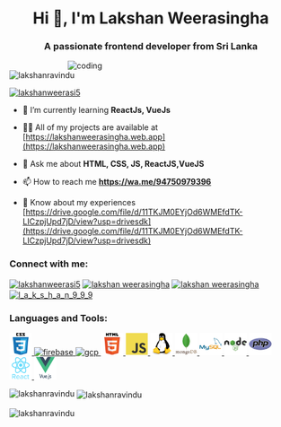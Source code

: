 
<h1 align="center">Hi 👋, I'm Lakshan Weerasingha</h1>
<h3 align="center">A passionate frontend developer from Sri Lanka</h3>

<img align="right" alt="coding" width="400" src="https://cdn.dribbble.com/users/1708816/screenshots/15637256/media/f9826f0af8a49462f048262a8502035b.gif">

<p align="left"> <img src="https://komarev.com/ghpvc/?username=lakshanravindu&label=Profile%20views&color=0e75b6&style=flat" alt="lakshanravindu" /> </p>

<p align="left"> <a href="https://twitter.com/lakshanweerasi5" target="blank"><img src="https://img.shields.io/twitter/follow/lakshanweerasi5?logo=twitter&style=for-the-badge" alt="lakshanweerasi5" /></a> </p>

- 🌱 I’m currently learning **ReactJs, VueJs**

- 👨‍💻 All of my projects are available at [https://lakshanweerasingha.web.app](https://lakshanweerasingha.web.app)

- 💬 Ask me about **HTML, CSS, JS, ReactJS,VueJS**

- 📫 How to reach me **https://wa.me/94750979396**

- 📄 Know about my experiences [https://drive.google.com/file/d/11TKJM0EYjOd6WMEfdTK-LICzpjUpd7jD/view?usp=drivesdk](https://drive.google.com/file/d/11TKJM0EYjOd6WMEfdTK-LICzpjUpd7jD/view?usp=drivesdk)

<h3 align="left">Connect with me:</h3>
<p align="left">
<a href="https://twitter.com/lakshanweerasi5" target="blank"><img align="center" src="https://raw.githubusercontent.com/rahuldkjain/github-profile-readme-generator/master/src/images/icons/Social/twitter.svg" alt="lakshanweerasi5" height="30" width="40" /></a>
<a href="https://www.linkedin.com/in/lakshan999/" target="blank"><img align="center" src="https://raw.githubusercontent.com/rahuldkjain/github-profile-readme-generator/master/src/images/icons/Social/linked-in-alt.svg" alt="lakshan weerasingha" height="30" width="40" /></a>
<a href="https://fb.com/lakshan weerasingha" target="blank"><img align="center" src="https://raw.githubusercontent.com/rahuldkjain/github-profile-readme-generator/master/src/images/icons/Social/facebook.svg" alt="lakshan weerasingha" height="30" width="40" /></a>
<a href="https://instagram.com/l_a_k_s_h_a_n_9_9_9" target="blank"><img align="center" src="https://raw.githubusercontent.com/rahuldkjain/github-profile-readme-generator/master/src/images/icons/Social/instagram.svg" alt="l_a_k_s_h_a_n_9_9_9" height="30" width="40" /></a>
</p>

<h3 align="left">Languages and Tools:</h3>
<p align="left"> <a href="https://www.w3schools.com/css/" target="_blank" rel="noreferrer"> <img src="https://raw.githubusercontent.com/devicons/devicon/master/icons/css3/css3-original-wordmark.svg" alt="css3" width="40" height="40"/> </a> <a href="https://firebase.google.com/" target="_blank" rel="noreferrer"> <img src="https://www.vectorlogo.zone/logos/firebase/firebase-icon.svg" alt="firebase" width="40" height="40"/> </a> <a href="https://cloud.google.com" target="_blank" rel="noreferrer"> <img src="https://www.vectorlogo.zone/logos/google_cloud/google_cloud-icon.svg" alt="gcp" width="40" height="40"/> </a> <a href="https://www.w3.org/html/" target="_blank" rel="noreferrer"> <img src="https://raw.githubusercontent.com/devicons/devicon/master/icons/html5/html5-original-wordmark.svg" alt="html5" width="40" height="40"/> </a> <a href="https://developer.mozilla.org/en-US/docs/Web/JavaScript" target="_blank" rel="noreferrer"> <img src="https://raw.githubusercontent.com/devicons/devicon/master/icons/javascript/javascript-original.svg" alt="javascript" width="40" height="40"/> </a> <a href="https://www.linux.org/" target="_blank" rel="noreferrer"> <img src="https://raw.githubusercontent.com/devicons/devicon/master/icons/linux/linux-original.svg" alt="linux" width="40" height="40"/> </a> <a href="https://www.mongodb.com/" target="_blank" rel="noreferrer"> <img src="https://raw.githubusercontent.com/devicons/devicon/master/icons/mongodb/mongodb-original-wordmark.svg" alt="mongodb" width="40" height="40"/> </a> <a href="https://www.mysql.com/" target="_blank" rel="noreferrer"> <img src="https://raw.githubusercontent.com/devicons/devicon/master/icons/mysql/mysql-original-wordmark.svg" alt="mysql" width="40" height="40"/> </a> <a href="https://nodejs.org" target="_blank" rel="noreferrer"> <img src="https://raw.githubusercontent.com/devicons/devicon/master/icons/nodejs/nodejs-original-wordmark.svg" alt="nodejs" width="40" height="40"/> </a> <a href="https://www.php.net" target="_blank" rel="noreferrer"> <img src="https://raw.githubusercontent.com/devicons/devicon/master/icons/php/php-original.svg" alt="php" width="40" height="40"/> </a> <a href="https://reactjs.org/" target="_blank" rel="noreferrer"> <img src="https://raw.githubusercontent.com/devicons/devicon/master/icons/react/react-original-wordmark.svg" alt="react" width="40" height="40"/> </a> <a href="https://vuejs.org/" target="_blank" rel="noreferrer"> <img src="https://raw.githubusercontent.com/devicons/devicon/master/icons/vuejs/vuejs-original-wordmark.svg" alt="vuejs" width="40" height="40"/> </a> </p>

<p><img align="left" src="https://github-readme-stats.vercel.app/api/top-langs?username=lakshanravindu&show_icons=true&locale=en&layout=compact" alt="lakshanravindu" /></p>

<p>&nbsp;<img align="center" src="https://github-readme-stats.vercel.app/api?username=lakshanravindu&show_icons=true&locale=en" alt="lakshanravindu" /></p>

<p><img align="center" src="https://github-readme-streak-stats.herokuapp.com/?user=lakshanravindu&" alt="lakshanravindu" /></p>
